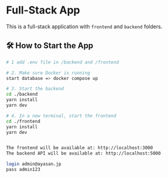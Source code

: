 # Full-Stack App

This is a full-stack application with `frontend` and `backend` folders.

## 🛠 How to Start the App

```bash
# 1 add .env file in /backend and /frontend

# 2. Make sure Docker is running
start database => docker compose up

# 3. Start the backend
cd ./backend
yarn install
yarn dev

# 4. In a new terminal, start the frontend
cd ./frontend
yarn install
yarn dev


The frontend will be available at: http://localhost:3000
The backend API will be available at: http://localhost:5000

login admin@ayasan.jp
pass admin123